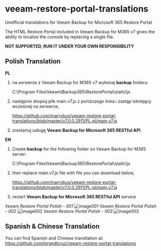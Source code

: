 # veeam-restore-portal-translations
Unofficial translations for Veeam Backup for Microsoft 365 Restore Portal

The HTML Restore Portal included in Veeam Backup for M365 v7 gives the ability to localize the console by replacing a single file.

**NOT SUPPORTED, RUN IT UNDER YOUR OWN RESPONSIBILITY**

## Polish Translation
**PL** 
1. na serwerze z Veeam Backup for M365 v7 wykonaj **backup** folderu:

    C:\Program Files\Veeam\Backup365\RestorePortal\static\js

2. następnie skopiuj plik main.v7.js z poniższego linka i zastąp istniejący wcześniej na serwerze,

    https://github.com/marrybus/veeam-restore-portal-translations/blob/master/v7.0.0.2911/PL-pl/main.v7.js

3. zrestartuj usługę **Veeam Backup for Microsoft 365 RESTful API**

**EN** 
1. Create **backup** for the following folder on Veeam Backup for M365 server:

    C:\Program Files\Veeam\Backup365\RestorePortal\static\js

2. then replace main.v7.js file with file you can download below,

    https://github.com/marrybus/veeam-restore-portal-translations/blob/master/v7.0.0.2911/PL-pl/main.v7.js

3. restart **Veeam Backup for Microsoft 365 RESTful API** service

*Veeam Restore Portal Polish - 001*
![image001](https://www.dropbox.com/s/4vur6csg9bmjcbm/vbm365-v7-polish-001.png?raw=1)
*Veeam Restore Portal Polish - 002*
![image002](https://www.dropbox.com/s/dd0j5bfvsr7i4yr/vbm365-v7-polish-002.png?raw=1)
*Veeam Restore Portal Polish - 003*
![image003](https://www.dropbox.com/s/gnzojgi39fb8u6f/vbm365-v7-polish-003.png?raw=1)

## Spanish & Chinese Translation
You can find Spanish and Chinese transtlation at: https://github.com/jorgedlcruz/veeam-restore-portal-translations

